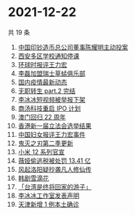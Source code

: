 # 2021-12-22

共 19 条

<!-- BEGIN ZHIHUSEARCH -->
<!-- 最后更新时间 Wed Dec 22 2021 06:09:10 GMT+0800 (China Standard Time) -->
1. [中国印钞造币总公司董事陈耀明主动投案](https://www.zhihu.com/search?q=陈耀明)
1. [西安多区学校通知停课](https://www.zhihu.com/search?q=西安疫情)
1. [环球时报评王力宏](https://www.zhihu.com/search?q=环球时报评王力宏)
1. [李磊加盟瑞士草蜢俱乐部](https://www.zhihu.com/search?q=李磊)
1. [国内疫情最新动态](https://www.zhihu.com/search?q=疫情)
1. [无职转生 part.2 完结](https://www.zhihu.com/search?q=无职转生)
1. [李冰冰短视频被举报下架](https://www.zhihu.com/search?q=李冰冰短视频)
1. [商汤科技重启 IPO 计划](https://www.zhihu.com/search?q=商汤科技)
1. [澳门回归 22 周年](https://www.zhihu.com/search?q=澳门回归)
1. [香港新一届立法会选举结果](https://www.zhihu.com/search?q=香港立法会)
1. [中国妇女报评王力宏事件](https://www.zhihu.com/search?q=王力宏事件)
1. [鬼灭之刃第二季更新](https://www.zhihu.com/search?q=鬼灭之刃)
1. [小米 12 系列官宣](https://www.zhihu.com/search?q=小米12)
1. [薇娅偷逃税被处罚 13.41 亿](https://www.zhihu.com/search?q=薇娅)
1. [风起洛阳疑抄袭凡人修仙传](https://www.zhihu.com/search?q=风起洛阳抄袭)
1. [韩剧雪滴花](https://www.zhihu.com/search?q=雪滴花)
1. [「台湾是终将回家的游子」](https://www.zhihu.com/search?q=台湾)
1. [李冰冰工作室发表声明](https://www.zhihu.com/search?q=李冰冰)
1. [天津新增 1 例本土确诊](https://www.zhihu.com/search?q=天津疫情)
<!-- END ZHIHUSEARCH -->
